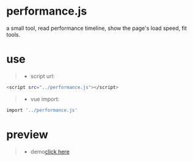 # performance.js
a small tool, read performance timeline, show the page's load speed, fit tools.

# use
> * script url:
```bash
<script src="../performance.js"></script>
```
> * vue import:
```bash
import '../performance.js'
```
# preview
> * demo[click here](https://yangyuji.github.io/performance.js/demo.html)